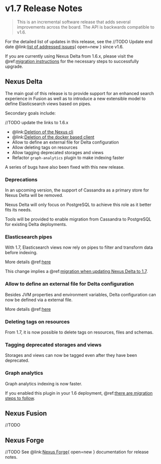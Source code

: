 # v1.7 Release Notes

> This is an incremental software release that adds several improvements across the board. The API is backwards
> compatible to v1.6.

For the detailed list of updates in this release, see the
//TODO Update end date 
@link:[list of addressed issues](https://github.com/BlueBrain/nexus/issues?q=is%3Aissue+is%3Aclosed+closed%3A2021-10-14..2022-02-01+){ open=new }
since v1.6.

If you are currently using Nexus Delta from 1.6.x, please
visit the @ref:[migration instructions](v1.6-to-v1.7-migration.md) for the necessary steps to successfully upgrade.

## Nexus Delta

The main goal of this release is to provide support for an enhanced search experience in Fusion as well as to introduce
a new extensible model to define Elasticsearch views based on pipes.

Secondary goals include:

//TODO update the links to 1.6.x

- @link:[Deletion of the Nexus cli](https://bluebrainnexus.io/docs/v1.5.x/utilities/index.html#nexus-cli)
- @link:[Deletion of the docker based client](https://bluebrainnexus.io/v1.5.x/docs/utilities/projections.html)
- Allow to define an external file for Delta configuration
- Allow deleting tags on resources
- Allow tagging deprecated storages and views
- Refactor `graph-analytics` plugin to make indexing faster

A series of bugs have also been fixed with this new release.

### Deprecations

In an upcoming version, the support of Cassandra as a primary store for Nexus Delta will be removed.

Nexus Delta will only focus on PostgreSQL to achieve this role as it better fits its needs.

Tools will be provided to enable migration from Cassandra to PostgreSQL for existing Delta deployments.

### Elasticsearch pipes

With 1.7, Elasticsearch views now rely on pipes to filter and transform data before indexing.

More details @ref:[here](../delta/api/views/elasticsearch-view-api.md)

This change implies a @ref:[migration when updating Nexus Delta to 1.7](v1.6-to-v1.7-migration.md).

### Allow to define an external file for Delta configuration

Besides JVM properties and environment variables, Delta configuration can now be defined via a external file.

More details @ref:[here](../getting-started/running-nexus/configuration/index.md)

### Deleting tags on resources

From 1.7, it is now possible to delete tags on resources, files and schemas.

### Tagging deprecated storages and views

Storages and views can now be tagged even after they have been deprecated.

### Graph analytics

Graph analytics indexing is now faster.

If you enabled this plugin in your 1.6 deployment, @ref:[there are migration steps to follow](v1.6-to-v1.7-migration.md).

## Nexus Fusion

//TODO

## Nexus Forge

//TODO
See @link:[Nexus Forge](https://nexus-forge.readthedocs.io/en/latest/index.html){ open=new } documentation for release notes.
